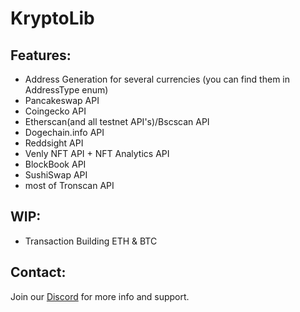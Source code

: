 # KryptoLib
## Features:
- Address Generation for several currencies (you can find them in AddressType enum)
- Pancakeswap API
- Coingecko API
- Etherscan(and all testnet API's)/Bscscan API
- Dogechain.info API
- Reddsight API
- Venly NFT API + NFT Analytics API
- BlockBook API
- SushiSwap API
- most of Tronscan API

## WIP:
- Transaction Building ETH & BTC

## Contact:
Join our <a href="https://discord.gg/NbW6JVvxY7">Discord</a> for more info and support.
